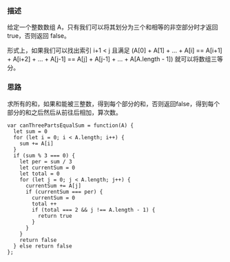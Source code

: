 ### 描述

给定一个整数数组 A，只有我们可以将其划分为三个和相等的非空部分时才返回 true，否则返回 false。

形式上，如果我们可以找出索引 i+1 < j 且满足 (A[0] + A[1] + ... + A[i] == A[i+1] + A[i+2] + ... + A[j-1] == A[j] + A[j-1] + ... + A[A.length - 1]) 就可以将数组三等分。

### 思路
求所有的和，如果和能被三整数，得到每个部分的和，否则返回false，得到每个部分的和之后然后从前往后相加，算次数。
```
var canThreePartsEqualSum = function(A) {
  let sum = 0
  for (let i = 0; i < A.length; i++) {
    sum += A[i]
  }
  if (sum % 3 === 0) {
    let per = sum / 3
    let currentSum = 0
    let total = 0
    for (let j = 0; j < A.length; j++) {
      currentSum += A[j]
      if (currentSum === per) {
        currentSum = 0
        total ++
        if (total === 2 && j !== A.length - 1) {
          return true
        }
      }
    } 
    return false 
  } else return false
};
  
```